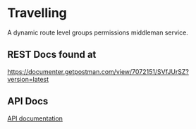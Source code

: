 # Travelling
A dynamic route level groups permissions middleman service.

## REST Docs found at
https://documenter.getpostman.com/view/7072151/SVfJUrSZ?version=latest

## API Docs
[API documentation](../sdk/README.md)
